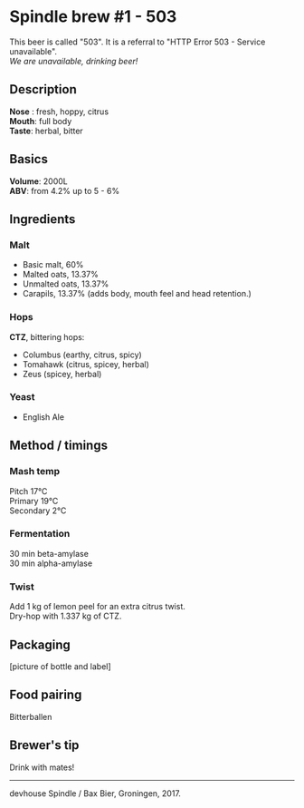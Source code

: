 # Spindle brew #1 - 503

This beer is called "503". It is a referral to "HTTP Error 503 - Service unavailable".  
*We are unavailable, drinking beer!*

## Description

**Nose** : fresh, hoppy, citrus  
**Mouth**: full body  
**Taste**: herbal, bitter

## Basics

**Volume**: 2000L  
**ABV**: from 4.2% up to 5 - 6%

## Ingredients

### Malt

- Basic malt, 60%
- Malted oats, 13.37%
- Unmalted oats, 13.37%
- Carapils, 13.37% (adds body, mouth feel and head retention.)

### Hops

**CTZ**, bittering hops:  
- Columbus (earthy, citrus, spicy)
- Tomahawk (citrus, spicey, herbal)  
- Zeus (spicey, herbal)

### Yeast

- English Ale

## Method / timings

### Mash temp

Pitch 17°C  
Primary 19°C  
Secondary 2°C  

### Fermentation

30 min beta-amylase  
30 min alpha-amylase

### Twist

Add 1 kg of lemon peel for an extra citrus twist.  
Dry-hop with 1.337 kg of CTZ.

## Packaging

[picture of bottle and label]

## Food pairing

Bitterballen

## Brewer's tip

Drink with mates!

---
devhouse Spindle / Bax Bier, Groningen, 2017.
